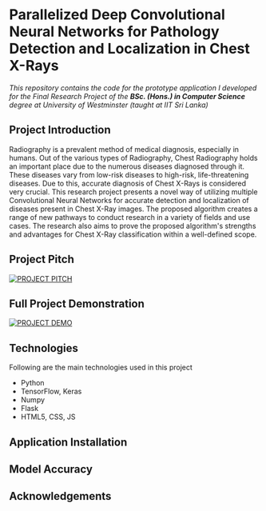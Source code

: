 # Parallelized Deep Convolutional Neural Networks for Pathology Detection and Localization in Chest X-Rays

_This repository contains the code for the prototype application I developed for the Final Research Project of the
**BSc. (Hons.) in Computer Science** degree at University of Westminster (taught at IIT Sri Lanka)_

## Project Introduction

Radiography is a prevalent method of medical diagnosis, especially in humans. Out of the various types of Radiography,
Chest Radiography holds an important place due to the numerous diseases diagnosed through it. These diseases vary from
low-risk diseases to high-risk, life-threatening diseases. Due to this, accurate diagnosis of Chest X-Rays is considered
very crucial. This research project presents a novel way of utilizing multiple Convolutional Neural Networks for
accurate detection and localization of diseases present in Chest X-Ray images. The proposed algorithm creates a range of
new pathways to conduct research in a variety of fields and use cases. The research also aims to prove the proposed
algorithm's strengths and advantages for Chest X-Ray classification within a well-defined scope.

## Project Pitch

[![PROJECT PITCH](https://img.youtube.com/vi/0PmXOY-Mt1k/0.jpg)](https://www.youtube.com/watch?v=0PmXOY-Mt1k)

## Full Project Demonstration

[![PROJECT DEMO](https://img.youtube.com/vi/SBVE1NVDHcA/0.jpg)](https://www.youtube.com/watch?v=SBVE1NVDHcA)

## Technologies

Following are the main technologies used in this project

- Python
- TensorFlow, Keras
- Numpy
- Flask
- HTML5, CSS, JS

## Application Installation

## Model Accuracy

## Acknowledgements